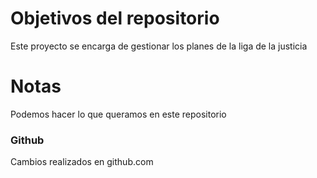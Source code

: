 # Objetivos del repositorio

Este proyecto se encarga de gestionar los planes de la liga de la justicia

# Notas

Podemos hacer lo que queramos en este repositorio
### Github
Cambios realizados en github.com

